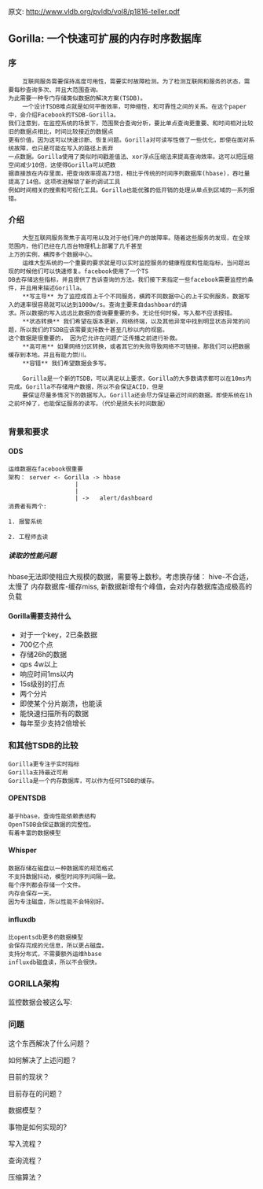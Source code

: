 原文: http://www.vldb.org/pvldb/vol8/p1816-teller.pdf

## Gorilla: 一个快速可扩展的内存时序数据库


### 序
````
    互联网服务需要保持高度可用性，需要实时故障检测。为了检测互联网和服务的状态，需要每秒查询多次、并且大范围查询。
为此需要一种专门存储类似数据的解决方案(TSDB)。
    一个设计TSDB难点就是如何平衡效率，可伸缩性，和可靠性之间的关系。在这个paper中，会介绍Facebook的TSDB-Gorilla。
我们注意到，在监控系统的场景下，范围聚合查询分析，要比单点查询更重要、和时间相对比较旧的数据点相比，时间比较接近的数据点
更有价值，因为这可以快速诊断、恢复问题。Gorilla对可读写性做了一些优化，即使在面对系统故障，也只是可能在写入的路径上丢弃
一点数据。Gorilla使用了类似时间戳差值法、xor浮点压缩法来提高查询效率。这可以把压缩空间减少10倍，这使得Gorilla可以把数
据直接放在内存里面，把查询效率提高73倍，相比于传统的时间序列数据库(hbase)，吞吐量提高了14倍。这项改进解锁了新的调试工具
例如时间相关的搜索和可视化工具。Gorilla也能优雅的低开销的处理从单点到区域的一系列报错。
````


### 介绍

````
    大型互联网服务聚焦于高可用以及对于他们用户的故障率。随着这些服务的发现，在全球范围内，他们已经在几百台物理机上部署了几千甚至
上万的实例，横跨多个数据中心。
    运维大型系统的一个重要的要求就是可以实时监控服务的健康程度和性能指标，当问题出现的时候他们可以快速修复。facebook使用了一个TS
DB去存储这些指标，并且提供了告诉查询的方法。我们接下来指定一些facebook需要监控的条件，并且用来描述Gorilla。
    **写主导** 为了监控成百上千个不同服务，横跨不同数据中心的上千实例服务。数据写入的速率很容易就可以达到1000w/s。查询主要来自dashboard的请
求。所以数据的写入远远比数据的查询要重要的多。无论任何时候，写入都不应该报错。
    **状态转换** 我们希望在版本更新，网络终端，以及其他异常中找到明显状态异常的问题，所以我们的TSDB应该需要支持数十甚至几秒以内的视窗。
这个数据是很重要的， 因为它允许在问题广泛传播之前进行补救。
    **高可用** 如果网络分区转换，或者其它的失败导致网络不可链接。那我们可以把数据缓存到本地。并且有能力崇川。
    **容错** 我们希望数据会多写。

    Gorilla是一个新的TSDB，可以满足以上要求，Gorilla的大多数请求都可以在10ms内完成。Gorilla不存储用户数据，所以不会保证ACID，但是
    要保证尽量多情况下的数据写入。Gorilla还会尽力保证最近时间的数据。即使系统在1h之前坏掉了，也能保证服务的读写。（代价是损失长时间数据）


````
### 背景和要求
#### ODS
    运维数据在facebook很重要
    架构： server <- Gorilla -> hbase 
                       |
                       |
                       | ->   alert/dashboard
    消费者有两个: 
    
    1. 报警系统
    
    2. 工程师去读
   

##### 读取的性能问题
hbase无法即使相应大规模的数据，需要等上数秒。考虑换存储：
hive-不合适，太慢了
内存数据库-缓存miss, 新数据新增有个峰值，会对内存数据库造成极高的负载

#### Gorilla需要支持什么
- 对于一个key，2已条数据
- 700亿个点
- 存储26h的数据
- qps 4w以上
- 响应时间1ms以内
- 15s级别的打点
- 两个分片
- 即使某个分片崩溃，也能读
- 能快速扫描所有的数据
- 每年至少支持2倍增长

### 和其他TSDB的比较
````
Gorilla更专注于实时指标
Gorilla支持最近可用
Gorilla是一个内存数据库，可以作为任何TSDB的缓存。
````

#### OPENTSDB
````
基于hbase，查询性能依赖表结构
OpenTSDB会保证数据的完整性。
有着丰富的数据模型
````

#### Whisper
````
数据存储在磁盘以一种数据库的规范格式
不支持数据抖动，模型时间序列间隔一致。
每个序列都会存储一个文件。
内存会保存一天。
因为专注磁盘，所以性能不会特别好。
````
#### influxdb
````
比opentsdb更多的数据模型
会保存完成的元信息，所以更占磁盘。
支持分布式，不需要额外运维hbase
influxdb磁盘读，所以不会很快。
````


### GORILLA架构
监控数据会被这么写:









### 问题 

这个东西解决了什么问题？

如何解决了上述问题？

目前的现状？

目前存在的问题？

数据模型？

事物是如何实现的?

写入流程？

查询流程？

压缩算法？